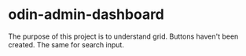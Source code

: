 # odin-admin-dashboard
The purpose of this project is to understand grid. 
Buttons haven't been created.
The same for search input.